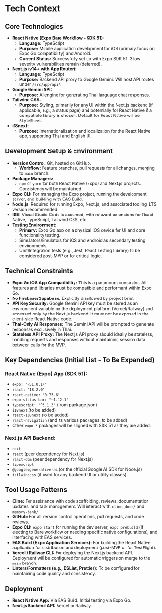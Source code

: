 # Tech Context

## Core Technologies
-   **React Native (Expo Bare Workflow - SDK 51):**
    -   **Language:** TypeScript
    -   **Purpose:** Mobile application development for iOS (primary focus on Expo Go compatibility) and Android.
    -   **Current Status:** Successfully set up with Expo SDK 51. 3 low severity vulnerabilities remain (deferred).
-   **Next.js (v14+ with App Router):**
    -   **Language:** TypeScript
    -   **Purpose:** Backend API proxy to Google Gemini. Will host API routes under `/src/app/api/`.
-   **Google Gemini API:**
    -   **Purpose:** AI engine for generating Thai language chat responses.
-   **Tailwind CSS:**
    -   **Purpose:** Styling, primarily for any UI within the Next.js backend (if applicable, e.g., a status page) and potentially for React Native if a compatible library is chosen. Default for React Native will be `StyleSheet`.
-   **i18next:**
    -   **Purpose:** Internationalization and localization for the React Native app, supporting Thai and English UI.

## Development Setup & Environment
-   **Version Control:** Git, hosted on GitHub.
    -   **Workflow:** Feature branches, pull requests for all changes, merging to `main` branch.
-   **Package Managers:**
    -   `npm` or `yarn` for both React Native (Expo) and Next.js projects. Consistency will be maintained.
-   **Expo CLI:** For managing the Expo project, running the development server, and building with EAS Build.
-   **Node.js:** Required for running Expo, Next.js, and associated tooling. LTS version recommended.
-   **IDE:** Visual Studio Code is assumed, with relevant extensions for React Native, TypeScript, Tailwind CSS, etc.
-   **Testing Environment:**
    -   **Primary:** Expo Go app on a physical iOS device for UI and core functionality testing.
    -   Simulators/Emulators for iOS and Android as secondary testing environments.
    -   Unit/Integration tests (e.g., Jest, React Testing Library) to be considered post-MVP or for critical logic.

## Technical Constraints
-   **Expo Go iOS App Compatibility:** This is a paramount constraint. All features and libraries must be compatible and performant within Expo Go.
-   **No Firebase/Supabase:** Explicitly disallowed by project brief.
-   **API Key Security:** Google Gemini API key must be stored as an environment variable on the deployment platform (Vercel/Railway) and accessed only by the Next.js backend. It must not be exposed in the client-side React Native code.
-   **Thai-Only AI Responses:** The Gemini API will be prompted to generate responses exclusively in Thai.
-   **Stateless API Proxy:** The Next.js API proxy should ideally be stateless, handling requests and responses without maintaining session data between calls for the MVP.

## Key Dependencies (Initial List - To Be Expanded)

### React Native (Expo) App (SDK 51):
-   `expo: "~51.0.14"`
-   `react: "18.2.0"`
-   `react-native: "0.73.6"`
-   `expo-status-bar: "~1.12.1"`
-   `typescript: "^5.1.3"` (from package.json)
-   `i18next` (to be added)
-   `react-i18next` (to be added)
-   `react-navigation` (and its various packages, to be added)
-   Other `expo-*` packages will be aligned with SDK 51 as they are added.

### Next.js API Backend:
-   `next`
-   `react` (peer dependency for Next.js)
-   `react-dom` (peer dependency for Next.js)
-   `typescript`
-   `@google/generative-ai` (or the official Google AI SDK for Node.js)
-   `tailwindcss` (if used for any backend UI or utility classes)

## Tool Usage Patterns
-   **Cline:** For assistance with code scaffolding, reviews, documentation updates, and task management. Will interact with `cline_docs/` and `memory-bank/`.
-   **GitHub:** For all version control operations, pull requests, and code reviews.
-   **Expo CLI:** `expo start` for running the dev server, `expo prebuild` (if ejecting to Bare workflow or needing specific native configurations), and interfacing with EAS services.
-   **EAS Build (Expo Application Services):** For building the React Native application for distribution and deployment (post-MVP or for TestFlight).
-   **Vercel / Railway CLI:** For deploying the Next.js backend API. Deployment will be configured for automatic triggers on merge to the `main` branch.
-   **Linters/Formatters (e.g., ESLint, Prettier):** To be configured for maintaining code quality and consistency.

## Deployment
-   **React Native App:** Via EAS Build. Initial testing via Expo Go.
-   **Next.js Backend API:** Vercel or Railway.

